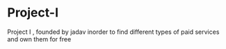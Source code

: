 # Project-I
Project I , founded by jadav inorder to find different types of paid services and own them for free
